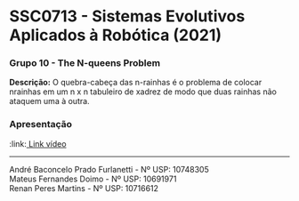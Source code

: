 # SSC0713 - Sistemas Evolutivos Aplicados à Robótica (2021)
<h3>Grupo 10 - The N-queens Problem</h3>
<p><b>Descrição:</b> O quebra-cabeça das n-rainhas é o problema de colocar nrainhas em um n x n tabuleiro de xadrez de modo que duas rainhas não ataquem uma à outra.</p>

<h3>Apresentação</h3>
:link:<a href="https://drive.google.com/file/d/1Jc-kZZHgW1wd8byJlAKxN_NLECAM6TXn/view?usp=sharing"> Link vídeo</a>

<hr>

André Baconcelo Prado Furlanetti - Nº USP: 10748305 </br>
Mateus Fernandes Doimo - Nº USP: 10691971</br>
Renan Peres Martins - Nº USP: 10716612</br>


